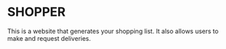 # SHOPPER
This is a website that generates your shopping list.
It also allows users to make and request deliveries.
